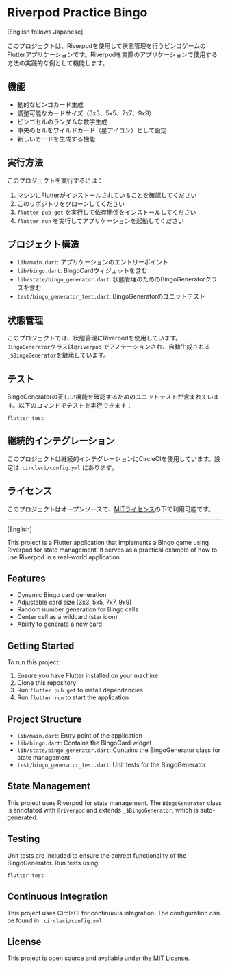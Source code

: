 # Riverpod Practice Bingo

\[English follows Japanese]

このプロジェクトは、Riverpodを使用して状態管理を行うビンゴゲームのFlutterアプリケーションです。Riverpodを実際のアプリケーションで使用する方法の実践的な例として機能します。

## 機能

- 動的なビンゴカード生成
- 調整可能なカードサイズ（3x3、5x5、7x7、9x9）
- ビンゴセルのランダムな数字生成
- 中央のセルをワイルドカード（星アイコン）として設定
- 新しいカードを生成する機能

## 実行方法

このプロジェクトを実行するには：

1. マシンにFlutterがインストールされていることを確認してください
2. このリポジトリをクローンしてください
3. `flutter pub get` を実行して依存関係をインストールしてください
4. `flutter run` を実行してアプリケーションを起動してください

## プロジェクト構造

- `lib/main.dart`: アプリケーションのエントリーポイント
- `lib/bingo.dart`: BingoCardウィジェットを含む
- `lib/state/bingo_generator.dart`: 状態管理のためのBingoGeneratorクラスを含む
- `test/bingo_generator_test.dart`: BingoGeneratorのユニットテスト

## 状態管理

このプロジェクトでは、状態管理にRiverpodを使用しています。`BingoGenerator`クラスは`@riverpod`
でアノテーションされ、自動生成される`_$BingoGenerator`を継承しています。

## テスト

BingoGeneratorの正しい機能を確認するためのユニットテストが含まれています。以下のコマンドでテストを実行できます：

```
flutter test
```

## 継続的インテグレーション

このプロジェクトは継続的インテグレーションにCircleCIを使用しています。設定は`.circleci/config.yml`
にあります。

## ライセンス

このプロジェクトはオープンソースで、[MITライセンス](LICENSE)の下で利用可能です。

---

[English]

This project is a Flutter application that implements a Bingo game using Riverpod for state
management. It serves as a practical example of how to use Riverpod in a real-world application.

## Features

- Dynamic Bingo card generation
- Adjustable card size (3x3, 5x5, 7x7, 9x9)
- Random number generation for Bingo cells
- Center cell as a wildcard (star icon)
- Ability to generate a new card

## Getting Started

To run this project:

1. Ensure you have Flutter installed on your machine
2. Clone this repository
3. Run `flutter pub get` to install dependencies
4. Run `flutter run` to start the application

## Project Structure

- `lib/main.dart`: Entry point of the application
- `lib/bingo.dart`: Contains the BingoCard widget
- `lib/state/bingo_generator.dart`: Contains the BingoGenerator class for state management
- `test/bingo_generator_test.dart`: Unit tests for the BingoGenerator

## State Management

This project uses Riverpod for state management. The `BingoGenerator` class is annotated
with `@riverpod` and extends `_$BingoGenerator`, which is auto-generated.

## Testing

Unit tests are included to ensure the correct functionality of the BingoGenerator. Run tests using:

```
flutter test
```

## Continuous Integration

This project uses CircleCI for continuous integration. The configuration can be found
in `.circleci/config.yml`.

## License

This project is open source and available under the [MIT License](LICENSE).
